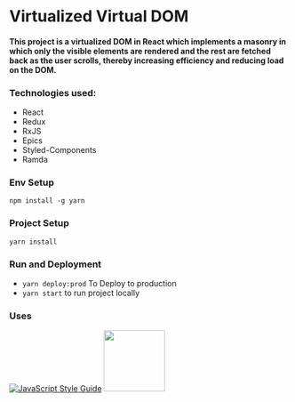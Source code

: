# Virtualized Virtual DOM

#### This project is a virtualized DOM in React which implements a masonry in which only the visible elements are rendered and the rest are fetched back as the user scrolls, thereby increasing efficiency and reducing load on the DOM.

### Technologies used:
* React
* Redux
* RxJS
* Epics
* Styled-Components
* Ramda


### Env Setup

`npm install -g yarn`

### Project Setup

`yarn install`

### Run and Deployment

* `yarn deploy:prod` To Deploy to production
* `yarn start` to run project locally

### Uses

[![JavaScript Style Guide](https://cdn.rawgit.com/feross/standard/master/badge.svg)](https://github.com/feross/standard)
<img src="https://redux-observable.js.org/logo/logo-small.gif" width="110">
